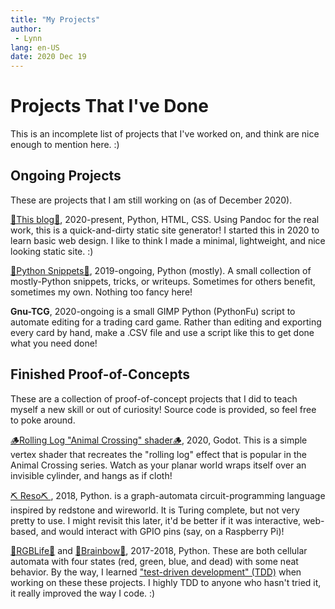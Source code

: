 ```yaml
---
title: "My Projects"
author:
 - Lynn
lang: en-US
date: 2020 Dec 19
---
```



# Projects That I've Done

<!-- TODO: Photos, goal of <100KB each, 1MB max, or optional load-photos -->

This is an incomplete list of projects that I've worked on, and think are nice enough to mention here. :)

## Ongoing Projects

These are projects that I am still working on (as of December 2020).

<!-- TODO Blog photo -->

[📝This blog📝](https://gitlab.com/lynnpepin/diy-static-site-generator), 2020-present, Python, HTML, CSS. Using Pandoc for the real work, this is a quick-and-dirty static site generator! I started this in 2020 to learn basic web design. I like to think I made a minimal, lightweight, and nice looking static site. :)


<!-- TODO Snippets photo -->

[🐍Python Snippets🐍](https://gitlab.com/lynnpepin/some_snippets), 2019-ongoing, Python (mostly). A small collection of mostly-Python snippets, tricks, or writeups. Sometimes for others benefit, sometimes my own. Nothing too fancy here!


<!-- TODO, finish, GNU TCG -->

**Gnu-TCG**, 2020-ongoing is a small GIMP Python (PythonFu) script to automate editing for a trading card game. Rather than editing and exporting every card by hand, make a .CSV file and use a script like this to get done what you need done!


<!-- ## Research Publications -->

<!-- TODO -->

<!-- ## Finished Projects and Course Projects

<!-- TODO PRAW cleanup, photo -->

<!-- **Overwrite Reddit Comments**, 2019, Python. A script using [PRAW](https://praw.readthedocs.io/en/latest/) to facilitate mass-deleting Reddit comments.


<!-- TODO NLP photo -->


<!-- **NLP for automated testing**, 2017-2018, Python, Keras, spaCy. A senior design team project I completed UConn with other students. I worked as engineering team lead as we worked on a tool to process human-language testing instructions to automatable tests.

<!-- TODO -->

<!-- **Java Swift UI, CSE 2012** https://github.com/lynnpepin/cse2102 todo

<!-- TODO -->

<!-- **MIPS sim** https://github.com/lynnpepin/mips-simulator

<!-- TODO -->

<!-- **OS 161** https://github.com/lynnpepin/4300os161


<!-- TODO: Image, change credits to Lynn Pepin -->

<!-- **Bython** https://github.com/lynnpepin/bython -->

<!--  I contributed a major change to Bython, a Python preprocessor that translates curly brakcets into indentatioin. -->


## Finished Proof-of-Concepts

These are a collection of proof-of-concept projects that I did to teach myself a new skill or out of curiosity! Source code is provided, so feel free to poke around.

<!-- TODO Rolling Log photo -->

[🪵Rolling Log "Animal Crossing" shader🪵](https://gitlab.com/lynnpepin/rollinglogshader), 2020, Godot. This is a simple vertex shader that recreates the "rolling log" effect that is popular in the Animal Crossing series. Watch as your planar world wraps itself over an invisible cylinder, and hangs as if cloth!

<!-- TODO Reso photo -->

[⛏️ Reso⛏️ ](https://gitlab.com/lynnpepin/reso), 2018, Python. is a graph-automata circuit-programming language inspired by redstone and wireworld. It is Turing complete, but not very pretty to use. I might revisit this later, it'd be better if it was interactive, web-based, and would interact with GPIO pins (say, on a Raspberry Pi)!

<!-- TODO RGBLife, Brainbow -->

[🐛RGBLife🐛](https://gitlab.com/lynnpepin/RGBLife) and [🧠Brainbow🧠](https://gitlab.com/lynnpepin/brainbow-ca), 2017-2018, Python. These are both cellular automata with four states (red, green, blue, and dead) with some neat behavior. By the way, I learned ["test-driven development" (TDD)](https://en.wikipedia.org/wiki/Test-driven_development) when working on these these projects. I highly TDD to anyone who hasn't tried it, it really improved the way I code. :)


<!--## Language Experience

TODO

Python: Most recent

Mostly for coursework: Java: 

Only for coursework: SML, Scheme (Dr. Racket, taught it!), more todo

## TODO

 * Publish `overwrite-reddit-comments`
 * Contribute to GIMP
 * IRSSI doc contributions
 -->
